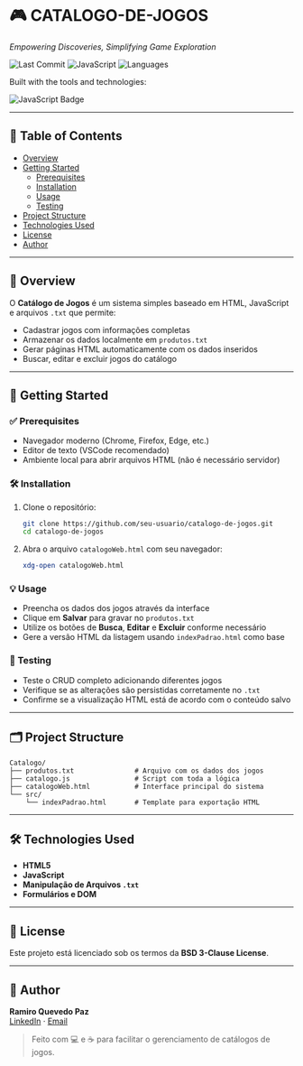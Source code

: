 
# 🎮 CATALOGO-DE-JOGOS

*Empowering Discoveries, Simplifying Game Exploration*

![Last Commit](https://img.shields.io/github/last-commit/Ratimoi/catalogo-de-jogos?style=flat-square)
![JavaScript](https://img.shields.io/badge/javascript-79.9%25-yellow?style=flat-square&logo=javascript)
![Languages](https://img.shields.io/badge/languages-2-informational?style=flat-square)

Built with the tools and technologies:

![JavaScript Badge](https://img.shields.io/badge/JavaScript-F7DF1E?style=for-the-badge&logo=javascript&logoColor=black)

---

## 📑 Table of Contents

- [Overview](#overview)
- [Getting Started](#getting-started)
    - [Prerequisites](#prerequisites)
    - [Installation](#installation)
    - [Usage](#usage)
    - [Testing](#testing)
- [Project Structure](#project-structure)
- [Technologies Used](#technologies-used)
- [License](#license)
- [Author](#author)

---

## 📖 Overview

O **Catálogo de Jogos** é um sistema simples baseado em HTML, JavaScript e arquivos `.txt` que permite:

- Cadastrar jogos com informações completas
- Armazenar os dados localmente em `produtos.txt`
- Gerar páginas HTML automaticamente com os dados inseridos
- Buscar, editar e excluir jogos do catálogo

---

## 🚀 Getting Started

### ✅ Prerequisites

- Navegador moderno (Chrome, Firefox, Edge, etc.)
- Editor de texto (VSCode recomendado)
- Ambiente local para abrir arquivos HTML (não é necessário servidor)

### 🛠️ Installation

1. Clone o repositório:
   ```bash
   git clone https://github.com/seu-usuario/catalogo-de-jogos.git
   cd catalogo-de-jogos
   ```

2. Abra o arquivo `catalogoWeb.html` com seu navegador:
   ```bash
   xdg-open catalogoWeb.html
   ```

### 💡 Usage

- Preencha os dados dos jogos através da interface
- Clique em **Salvar** para gravar no `produtos.txt`
- Utilize os botões de **Busca**, **Editar** e **Excluir** conforme necessário
- Gere a versão HTML da listagem usando `indexPadrao.html` como base

### 🧪 Testing

- Teste o CRUD completo adicionando diferentes jogos
- Verifique se as alterações são persistidas corretamente no `.txt`
- Confirme se a visualização HTML está de acordo com o conteúdo salvo

---

## 🗂 Project Structure

```
Catalogo/
├── produtos.txt               # Arquivo com os dados dos jogos
├── catalogo.js                # Script com toda a lógica
├── catalogoWeb.html           # Interface principal do sistema
└── src/
    └── indexPadrao.html       # Template para exportação HTML
```

---

## 🛠 Technologies Used

- **HTML5**
- **JavaScript**
- **Manipulação de Arquivos `.txt`**
- **Formulários e DOM**

---

## 📄 License

Este projeto está licenciado sob os termos da **BSD 3-Clause License**.

---

## 👤 Author

**Ramiro Quevedo Paz**  
[LinkedIn](https://linkedin.com/in/ramiro-quevedo-paz-8a3457344/) · [Email](mailto:ramiroqpaz@gmail.com)

> Feito com 💻 e ☕ para facilitar o gerenciamento de catálogos de jogos.
